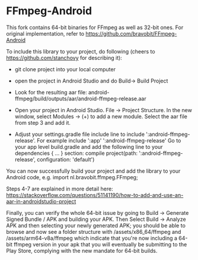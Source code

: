 # FFmpeg-Android
This fork contains 64-bit binaries for FFmpeg as well as 32-bit ones.
For original implementation, refer to https://github.com/bravobit/FFmpeg-Android

To include this library to your project, do following (cheers to https://github.com/stanchovy for describing it):

- git clone project into your local computer

- open the project in Android Studio and do Build-> Build Project

- Look for the resulting aar file: android-ffmpeg/build/outputs/aar/android-ffmpeg-release.aar

- Open your project in Android Studio. File -> Project Structure. In the new window, select Modules -> (+) to add a new module. Select the aar file from step 3 and add it.

- Adjust your settings.gradle file include line to include ':android-ffmpeg-release'. For example include ':app' ':android-ffmpeg-release'
Go to your app level build.gradle and add the following line to your dependencies { ... } section: compile project(path: ':android-ffmpeg-release', configuration: 'default')

You can now successfully build your project and add the library to your Android code, e.g. import nl.bravobit.ffmpeg.FFmpeg;


Steps 4-7 are explained in more detail here: https://stackoverflow.com/questions/51141190/how-to-add-and-use-an-aar-in-androidstudio-project

Finally, you can verify the whole 64-bit issue by going to Build -> Generate Signed Bundle / APK and building your APK. Then Select Build -> Analyze APK and then selecting your newly generated APK; you should be able to browse and now see a folder structure with /assets/x86_64/ffmpeg and /assets/arm64-v8a/ffmpeg which indicate that you're now including a 64-bit ffmpeg version in your apk that you will eventually be submitting to the Play Store, complying with the new mandate for 64-bit builds.
